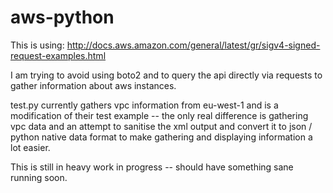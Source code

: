 # aws-python

This is using: http://docs.aws.amazon.com/general/latest/gr/sigv4-signed-request-examples.html

I am trying to avoid using boto2 and to query the api directly via requests to gather information about aws instances.

test.py currently gathers vpc information from eu-west-1 and is a modification of their test example -- the only real difference
is gathering vpc data and an attempt to sanitise the xml output and convert it to json / python native data format to make gathering and displaying information a lot easier.

This is still in heavy work in progress -- should have something sane running soon.

